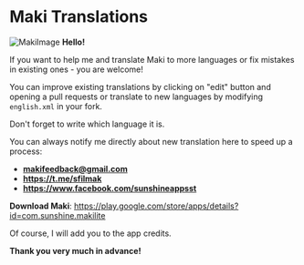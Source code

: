 # Maki Translations
![MakiImage](https://habrastorage.org/webt/sz/ws/t3/szwst3q7joj3kpq1agv9mqfeggk.png)
**Hello!**

If you want to help me and translate Maki to more languages or fix mistakes in existing ones - you are welcome!

You can improve existing translations by clicking on "edit" button and opening a pull requests or translate to new languages by modifying `english.xml` in your fork.

Don't forget to write which language it is. 

You can always notify me directly about new translation here to speed up a process:
- **makifeedback@gmail.com** 
- **https://t.me/sfilmak**
- **https://www.facebook.com/sunshineappsst**

**Download Maki**: https://play.google.com/store/apps/details?id=com.sunshine.makilite

Of course, I will add you to the app credits.

**Thank you very much in advance!**


